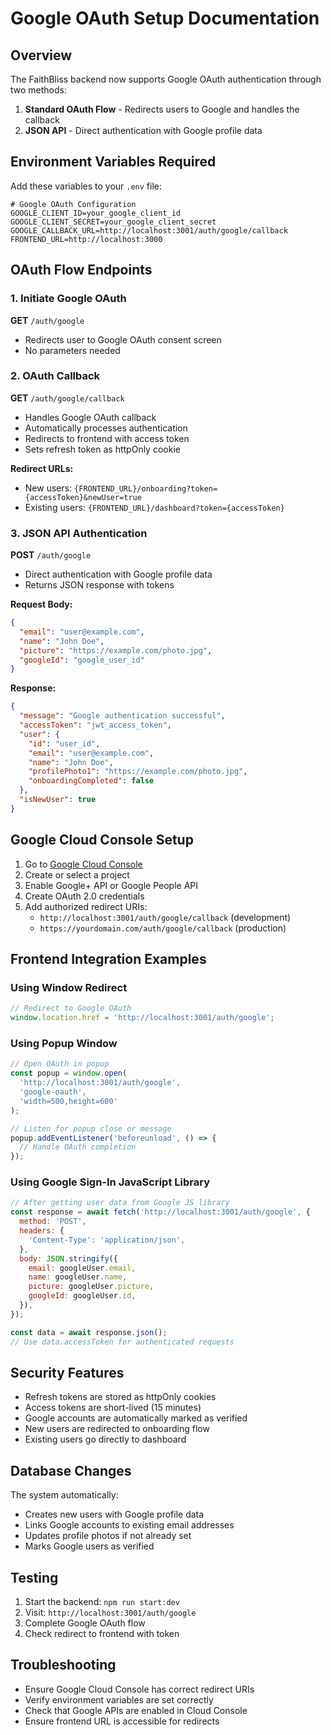 # Google OAuth Setup Documentation

## Overview
The FaithBliss backend now supports Google OAuth authentication through two methods:

1. **Standard OAuth Flow** - Redirects users to Google and handles the callback
2. **JSON API** - Direct authentication with Google profile data

## Environment Variables Required

Add these variables to your `.env` file:

```env
# Google OAuth Configuration
GOOGLE_CLIENT_ID=your_google_client_id
GOOGLE_CLIENT_SECRET=your_google_client_secret
GOOGLE_CALLBACK_URL=http://localhost:3001/auth/google/callback
FRONTEND_URL=http://localhost:3000
```

## OAuth Flow Endpoints

### 1. Initiate Google OAuth
**GET** `/auth/google`
- Redirects user to Google OAuth consent screen
- No parameters needed

### 2. OAuth Callback
**GET** `/auth/google/callback`
- Handles Google OAuth callback
- Automatically processes authentication
- Redirects to frontend with access token
- Sets refresh token as httpOnly cookie

**Redirect URLs:**
- New users: `{FRONTEND_URL}/onboarding?token={accessToken}&newUser=true`
- Existing users: `{FRONTEND_URL}/dashboard?token={accessToken}`

### 3. JSON API Authentication
**POST** `/auth/google`
- Direct authentication with Google profile data
- Returns JSON response with tokens

**Request Body:**
```json
{
  "email": "user@example.com",
  "name": "John Doe",
  "picture": "https://example.com/photo.jpg",
  "googleId": "google_user_id"
}
```

**Response:**
```json
{
  "message": "Google authentication successful",
  "accessToken": "jwt_access_token",
  "user": {
    "id": "user_id",
    "email": "user@example.com",
    "name": "John Doe",
    "profilePhoto1": "https://example.com/photo.jpg",
    "onboardingCompleted": false
  },
  "isNewUser": true
}
```

## Google Cloud Console Setup

1. Go to [Google Cloud Console](https://console.cloud.google.com/)
2. Create or select a project
3. Enable Google+ API or Google People API
4. Create OAuth 2.0 credentials
5. Add authorized redirect URIs:
   - `http://localhost:3001/auth/google/callback` (development)
   - `https://yourdomain.com/auth/google/callback` (production)

## Frontend Integration Examples

### Using Window Redirect
```javascript
// Redirect to Google OAuth
window.location.href = 'http://localhost:3001/auth/google';
```

### Using Popup Window
```javascript
// Open OAuth in popup
const popup = window.open(
  'http://localhost:3001/auth/google',
  'google-oauth',
  'width=500,height=600'
);

// Listen for popup close or message
popup.addEventListener('beforeunload', () => {
  // Handle OAuth completion
});
```

### Using Google Sign-In JavaScript Library
```javascript
// After getting user data from Google JS library
const response = await fetch('http://localhost:3001/auth/google', {
  method: 'POST',
  headers: {
    'Content-Type': 'application/json',
  },
  body: JSON.stringify({
    email: googleUser.email,
    name: googleUser.name,
    picture: googleUser.picture,
    googleId: googleUser.id,
  }),
});

const data = await response.json();
// Use data.accessToken for authenticated requests
```

## Security Features

- Refresh tokens are stored as httpOnly cookies
- Access tokens are short-lived (15 minutes)
- Google accounts are automatically marked as verified
- New users are redirected to onboarding flow
- Existing users go directly to dashboard

## Database Changes

The system automatically:
- Creates new users with Google profile data
- Links Google accounts to existing email addresses
- Updates profile photos if not already set
- Marks Google users as verified

## Testing

1. Start the backend: `npm run start:dev`
2. Visit: `http://localhost:3001/auth/google`
3. Complete Google OAuth flow
4. Check redirect to frontend with token

## Troubleshooting

- Ensure Google Cloud Console has correct redirect URIs
- Verify environment variables are set correctly
- Check that Google APIs are enabled in Cloud Console
- Ensure frontend URL is accessible for redirects